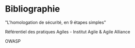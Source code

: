 # Bibliographie

"L'homologation de sécurité, en 9 étapes simples"

Référentiel des pratiques Agiles - Institut Agile & Agile Alliance

OWASP

